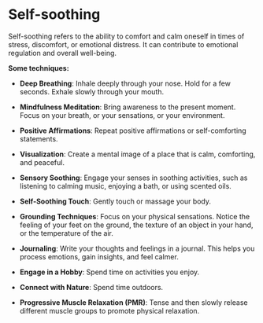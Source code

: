 # Self-soothing

Self-soothing refers to the ability to comfort and calm oneself in times of stress, discomfort, or emotional distress. It can contribute to emotional regulation and overall well-being.

**Some techniques:**

* **Deep Breathing**: Inhale deeply through your nose. Hold for a few seconds. Exhale slowly through your mouth.

* **Mindfulness Meditation**: Bring awareness to the present moment. Focus on your breath, or your sensations, or your environment.

* **Positive Affirmations**: Repeat positive affirmations or self-comforting statements.

* **Visualization**: Create a mental image of a place that is calm, comforting, and peaceful.

* **Sensory Soothing**: Engage your senses in soothing activities, such as listening to calming music, enjoying a bath, or using scented oils.

* **Self-Soothing Touch**: Gently touch or massage your body.

* **Grounding Techniques**: Focus on your physical sensations. Notice the feeling of your feet on the ground, the texture of an object in your hand, or the temperature of the air.

* **Journaling**: Write your thoughts and feelings in a journal. This helps you process emotions, gain insights, and feel calmer.

* **Engage in a Hobby**: Spend time on activities you enjoy.

* **Connect with Nature**: Spend time outdoors.

* **Progressive Muscle Relaxation (PMR)**: Tense and then slowly release different muscle groups to promote physical relaxation.